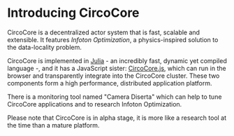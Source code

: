 # Introducing CircoCore

CircoCore is a decentralized actor system that is fast, scalable and extensible. 
It features *Infoton Optimization*, a physics-inspired solution to the data-locality problem.

CircoCore is implemented in [Julia](https://julialang.org) - an incredibly fast, dynamic yet compiled language -, and it has a JavaScript sister: [CircoCore.js](https://github.com/Circo-dev/CircoCore.js), which can run in the browser and transparently integrate into the CircoCore cluster. These two components form a high performance, distributed application platform.

There is a monitoring tool named "Camera Diserta" which can help to tune CircoCore applications and to research
Infoton Optimization.

Please note that CircoCore is in alpha stage, it is more like a research tool at the time than a mature platform.

